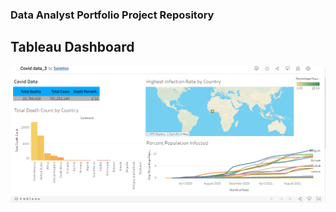 <h3> Data Analyst Portfolio Project Repository </h3>

<h2> Tableau Dashboard </h2>
<img src="https://github.com/Sanelisow/DataAnalysisPortfolio/blob/main/Dashboard.PNG">
